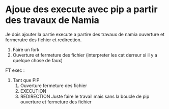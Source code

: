# Ajoue des execute avec pip a partir des travaux de Namia

Je dois ajouter la partie execute a partire des travaux de namia ouverture et fermerutre des fichier et redirection.

1. Faire un fork
2. Ouverture et fermeture des fichier (interpreter les cat derreur si il y a quelque chose de faux)

FT exec :

1. Tant que PIP
	1. Ouverture fermeture des fichier
	2. EXECUTION
	3. REDIRECTION
Juste faire le travail mais sans la boucle de pip ouverture et fermeture des fichier